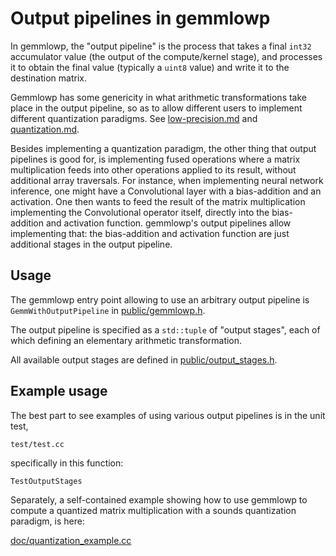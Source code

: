 # Output pipelines in gemmlowp

In gemmlowp, the "output pipeline" is the process that takes a final `int32`
accumulator value (the output of the compute/kernel stage), and processes it to
obtain the final value (typically a `uint8` value) and write it to the
destination matrix.

Gemmlowp has some genericity in what arithmetic transformations take place in
the output pipeline, so as to allow different users to implement different
quantization paradigms. See [low-precision.md](low-precision.md) and
[quantization.md](quantization.md).

Besides implementing a quantization paradigm, the other thing that output
pipelines is good for, is implementing fused operations where a matrix
multiplication feeds into other operations applied to its result, without
additional array traversals. For instance, when implementing neural network
inference, one might have a Convolutional layer with a bias-addition and an
activation. One then wants to feed the result of the matrix multiplication
implementing the Convolutional operator itself, directly into the bias-addition
and activation function. gemmlowp's output pipelines allow implementing that:
the bias-addition and activation function are just additional stages in the
output pipeline.

## Usage

The gemmlowp entry point allowing to use an arbitrary output pipeline is
`GemmWithOutputPipeline` in [public/gemmlowp.h](../public/gemmlowp.h).

The output pipeline is specified as a `std::tuple` of "output stages", each of
which defining an elementary arithmetic transformation.

All available output stages are defined in
[public/output_stages.h](../public/output_stages.h).

## Example usage

The best part to see examples of using various output pipelines is in the unit
test,

```
test/test.cc
```

specifically in this function:

```
TestOutputStages
```

Separately, a self-contained example showing how to use gemmlowp to compute a
quantized matrix multiplication with a sounds quantization paradigm, is here:

[doc/quantization_example.cc](quantization_example.cc)
